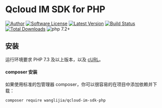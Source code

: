 Qcloud IM SDK for PHP
====

[![Author](https://img.shields.io/badge/author-@chinayin-blue.svg)](https://github.com/chinayin)
[![Software License](https://img.shields.io/badge/license-Apache--2.0-brightgreen.svg)](LICENSE)
[![Latest Version](https://img.shields.io/packagist/v/chinayin/qcloud-im-sdk-php.svg)](https://packagist.org/packages/chinayin/qcloud-im-sdk-php)
[![Build Status](https://travis-ci.org/chinayin/qcloud-im-sdk-php.svg?branch=0.4)](https://travis-ci.org/chinayin/qcloud-im-sdk-php)
[![Total Downloads](https://img.shields.io/packagist/dt/chinayin/qcloud-im-sdk-php.svg)](https://packagist.org/packages/chinayin/qcloud-im-sdk-php)
![php 7.2+](https://img.shields.io/badge/php-min%207.2-red.svg)

安装
----

运行环境要求 PHP 7.3 及以上版本，以及
[cURL](http://php.net/manual/zh/book.curl.php)。

#### composer 安装

如果使用标准的包管理器 composer，你可以很容易的在项目中添加依赖并下载：

```bash
composer require wanglijia/qcloud-im-sdk-php
```

